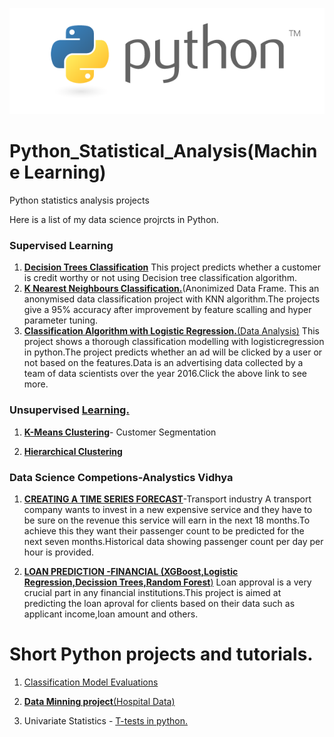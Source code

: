 ![GitHub Logo](/loanPredictiongraphs/python1.png)
# Python_Statistical_Analysis(Machine Learning)

Python statistics analysis projects

Here is a list of my data science projrcts in Python.
### Supervised Learning
1. [**Decision Trees Classification**](https://github.com/GeorgeOduor/decisiontrees)
This project predicts whether a customer is credit worthy or not using Decision tree classification algorithm.
1. [**K Nearest Neighbours Classification.**](https://github.com/GeorgeOduor/KNN-Algorithm)(Anonimized Data Frame.
This an anonymised data classification project with KNN algorithm.The projects give a 95% accuracy after improvement by feature scalling and hyper parameter tuning.
1.  [**Classification Algorithm with Logistic Regression.**(Data Analysis)](https://github.com/GeorgeOduor/Python_Statistical_Analysis/blob/master/projects/logisticRegression.ipynb)
This project shows a thorough classification modelling with logisticregression in python.The project predicts whether an ad will be clicked by a user or not based on the features.Data is an advertising data collected by a team of data scientists over the year 2016.Click the above link to see more.
### Unsupervised [Learning.](https://github.com/GeorgeOduor/unsupervised-learning)

1. [**K-Means Clustering**](https://github.com/GeorgeOduor/unsupervised-learning/tree/master/k-means%20clustering)- Customer Segmentation

1. [**Hierarchical Clustering**](https://github.com/GeorgeOduor/unsupervised-learning/tree/master/hierarchical%20clustering)

### Data Science Competions-Analystics Vidhya
1.  [**CREATING A TIME SERIES FORECAST**](https://github.com/GeorgeOduor/Python_Statistical_Analysis/blob/master/projects/timeseries.md)-Transport industry
A transport company wants to invest in a new expensive service and they have to be sure on the revenue this service will earn in the next 18 months.To achieve this they want their passenger count to be predicted for the next seven months.Historical data showing passenger count per day per hour is provided.

1.  [**LOAN PREDICTION -FINANCIAL (XGBoost,Logistic Regression,Decission Trees,Random Forest**)](https://github.com/GeorgeOduor/Python_Statistical_Analysis/blob/master/projects/loanprediction%20notebook.md)
Loan approval is a very crucial part in any financial institutions.This project is aimed at predicting the loan aproval for clients based on their data such as applicant income,loan amount and others.
# Short Python projects and tutorials.
1. [Classification Model Evaluations](https://github.com/GeorgeOduor/Data-Science-Portfolio/blob/master/classification%20models.ipynb)

1. [**Data Minning project**(Hospital Data)](https://github.com/GeorgeOduor/Data-minining-project-in-python)

2. Univariate Statistics - [T-tests in python.](https://github.com/GeorgeOduor/Python_Statistical_Analysis/blob/master/projects/t-tests.ipynb)

